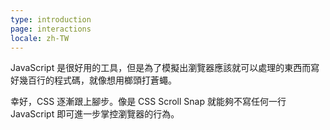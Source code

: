 ```yaml
---
type: introduction
page: interactions
locale: zh-TW
---
```


JavaScript 是很好用的工具，但是為了模擬出瀏覽器應該就可以處理的東西而寫好幾百行的程式碼，就像想用榔頭打蒼蠅。

幸好，CSS 逐漸跟上腳步。像是 CSS Scroll Snap 就能夠不寫任何一行 JavaScript 即可進一步掌控瀏覽器的行為。

